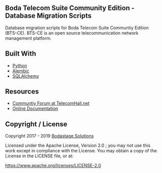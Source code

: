 ## Boda Telecom Suite Community Edition - Database Migration Scripts

Database migration scripts for Boda Telecom Suite Communtiy Edition (BTS-CE). BTS-CE is an open source telecommunication network management platform.

## Built With
- [Python](https://www.python.org/)
- [Alembic](http://alembic.zzzcomputing.com)
- [SQLAlchemy](http://sqlalchemy.readthedocs.io/)

## Resources

* [Communtiy Forum at TelecomHall.net](http://telecomHall.net)
* [Online Documentation](http://bts.bodastage.org)

## Copyright / License
Copyright 2017 - 2019 [Bodastage Solutions](http://www.bodastage.com)

Licensed under the Apache License, Version 2.0 ; you may not use this work except in compliance with the License. You may obtain a copy of the License in the LICENSE file, or at:

https://www.apache.org/licenses/LICENSE-2.0

